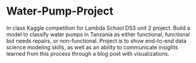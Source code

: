 # Water-Pump-Project
In class Kaggle competition for Lambda School DS3 unit 2 project. Build a model to classify water pumps in Tanzania as either functional, functional but needs repairs, or non-functional. Project is to show end-to-end data science modeling skills, as well as an ability to communicate insights learned from this process through a blog post with visualizations.
